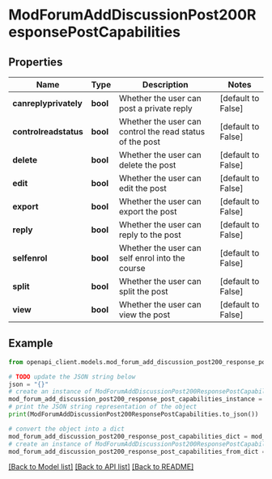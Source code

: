 # ModForumAddDiscussionPost200ResponsePostCapabilities


## Properties

Name | Type | Description | Notes
------------ | ------------- | ------------- | -------------
**canreplyprivately** | **bool** | Whether the user can post a private reply | [default to False]
**controlreadstatus** | **bool** | Whether the user can control the read status of the post | [default to False]
**delete** | **bool** | Whether the user can delete the post | [default to False]
**edit** | **bool** | Whether the user can edit the post | [default to False]
**export** | **bool** | Whether the user can export the post | [default to False]
**reply** | **bool** | Whether the user can reply to the post | [default to False]
**selfenrol** | **bool** | Whether the user can self enrol into the course | [default to False]
**split** | **bool** | Whether the user can split the post | [default to False]
**view** | **bool** | Whether the user can view the post | [default to False]

## Example

```python
from openapi_client.models.mod_forum_add_discussion_post200_response_post_capabilities import ModForumAddDiscussionPost200ResponsePostCapabilities

# TODO update the JSON string below
json = "{}"
# create an instance of ModForumAddDiscussionPost200ResponsePostCapabilities from a JSON string
mod_forum_add_discussion_post200_response_post_capabilities_instance = ModForumAddDiscussionPost200ResponsePostCapabilities.from_json(json)
# print the JSON string representation of the object
print(ModForumAddDiscussionPost200ResponsePostCapabilities.to_json())

# convert the object into a dict
mod_forum_add_discussion_post200_response_post_capabilities_dict = mod_forum_add_discussion_post200_response_post_capabilities_instance.to_dict()
# create an instance of ModForumAddDiscussionPost200ResponsePostCapabilities from a dict
mod_forum_add_discussion_post200_response_post_capabilities_from_dict = ModForumAddDiscussionPost200ResponsePostCapabilities.from_dict(mod_forum_add_discussion_post200_response_post_capabilities_dict)
```
[[Back to Model list]](../README.md#documentation-for-models) [[Back to API list]](../README.md#documentation-for-api-endpoints) [[Back to README]](../README.md)


